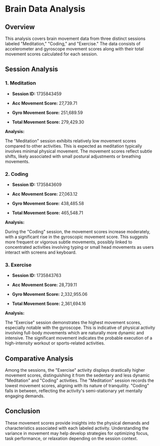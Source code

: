 # Brain Data Analysis



## Overview

This analysis covers brain movement data from three distinct sessions labeled \"Meditation,\" \"Coding,\" and \"Exercise.\" The data consists of accelerometer and gyroscope movement scores along with their total movement scores calculated for each session.



## Session Analysis



### 1. Meditation

- **Session ID:** 1735843459

- **Acc Movement Score:** 27,739.71

- **Gyro Movement Score:** 251,689.59

- **Total Movement Score:** 279,429.30



**Analysis:**  

The \"Meditation\" session exhibits relatively low movement scores compared to other activities. This is expected as meditation typically involves minimal physical movement. The movement scores reflect subtle shifts, likely associated with small postural adjustments or breathing movements. 



### 2. Coding

- **Session ID:** 1735843609

- **Acc Movement Score:** 27,063.12

- **Gyro Movement Score:** 438,485.58

- **Total Movement Score:** 465,548.71



**Analysis:**  

During the \"Coding\" session, the movement scores increase moderately, with a significant rise in the gyroscopic movement score. This suggests more frequent or vigorous subtle movements, possibly linked to concentrated activities involving typing or small head movements as users interact with screens and keyboard.



### 3. Exercise

- **Session ID:** 1735843763

- **Acc Movement Score:** 28,739.11

- **Gyro Movement Score:** 2,332,955.06

- **Total Movement Score:** 2,361,694.16



**Analysis:**  

The \"Exercise\" session demonstrates the highest movement scores, especially notable with the gyroscope. This is indicative of physical activity involving full-body movements which are naturally more dynamic and intensive. The significant movement indicates the probable execution of a high-intensity workout or sports-related activities.



## Comparative Analysis

Among the sessions, the \"Exercise\" activity displays drastically higher movement scores, distinguishing it from the sedentary and less dynamic \"Meditation\" and \"Coding\" activities. The \"Meditation\" session records the lowest movement scores, aligning with its nature of tranquility. \"Coding\" falls in between, reflecting the activity's semi-stationary yet mentally engaging demands.



## Conclusion

These movement scores provide insights into the physical demands and characteristics associated with each labeled activity. Understanding the variance in movement may help develop strategies for optimizing focus, task performance, or relaxation depending on the session context.

